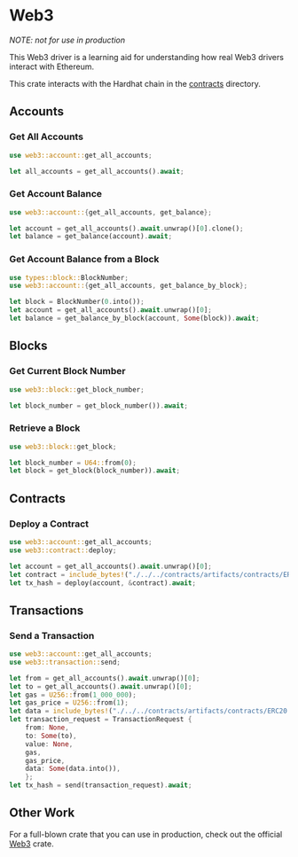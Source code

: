 # Web3

_NOTE: not for use in production_

This Web3 driver is a learning aid for understanding how real Web3 drivers interact with Ethereum.

This crate interacts with the Hardhat chain in the [contracts](../contracts) directory.

## Accounts

### Get All Accounts

```rust
use web3::account::get_all_accounts;

let all_accounts = get_all_accounts().await;
```

### Get Account Balance

```rust
use web3::account::{get_all_accounts, get_balance};

let account = get_all_accounts().await.unwrap()[0].clone();
let balance = get_balance(account).await;
```

### Get Account Balance from a Block

```rust
use types::block::BlockNumber;
use web3::account::{get_all_accounts, get_balance_by_block};

let block = BlockNumber(0.into());
let account = get_all_accounts().await.unwrap()[0];
let balance = get_balance_by_block(account, Some(block)).await;
```

## Blocks

### Get Current Block Number

```rust
use web3::block::get_block_number;

let block_number = get_block_number()).await;
```

### Retrieve a Block

```rust
use web3::block::get_block;

let block_number = U64::from(0);
let block = get_block(block_number)).await;
```

## Contracts

### Deploy a Contract

```rust
use web3::account::get_all_accounts;
use web3::contract::deploy;

let account = get_all_accounts().await.unwrap()[0];
let contract = include_bytes!("./../../contracts/artifacts/contracts/ERC20.sol/RustCoinToken.json").to_vec();
let tx_hash = deploy(account, &contract).await;
```

## Transactions

### Send a Transaction

```rust
use web3::account::get_all_accounts;
use web3::transaction::send;

let from = get_all_accounts().await.unwrap()[0];
let to = get_all_accounts().await.unwrap()[0];
let gas = U256::from(1_000_000);
let gas_price = U256::from(1);
let data = include_bytes!("./../../contracts/artifacts/contracts/ERC20.sol/RustCoinToken.json").to_vec();
let transaction_request = TransactionRequest {
    from: None,
    to: Some(to),
    value: None,
    gas,
    gas_price,
    data: Some(data.into()),
    };
let tx_hash = send(transaction_request).await;
```

## Other Work

For a full-blown crate that you can use in production, check out the official [Web3](https://github.com/tomusdrw/rust-web3) crate.

```

```
